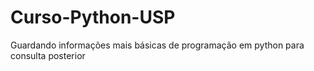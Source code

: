 # Curso-Python-USP
Guardando informações mais básicas de programação em python para consulta posterior
